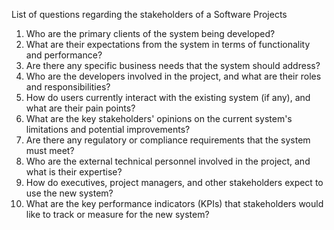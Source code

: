 List of questions regarding the stakeholders of a Software Projects

1. Who are the primary clients of the system being developed?
2. What are their expectations from the system in terms of functionality and performance?
3. Are there any specific business needs that the system should address?
4. Who are the developers involved in the project, and what are their roles and responsibilities?
5. How do users currently interact with the existing system (if any), and what are their pain points?
6. What are the key stakeholders' opinions on the current system's limitations and potential improvements?
7. Are there any regulatory or compliance requirements that the system must meet?
8. Who are the external technical personnel involved in the project, and what is their expertise?
9. How do executives, project managers, and other stakeholders expect to use the new system?
10. What are the key performance indicators (KPIs) that stakeholders would like to track or measure for the new system?

